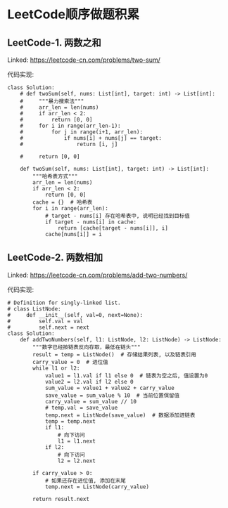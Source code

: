 # LeetCode顺序做题积累

## LeetCode-1. 两数之和

Linked: https://leetcode-cn.com/problems/two-sum/

代码实现: 

    class Solution:
        # def twoSum(self, nums: List[int], target: int) -> List[int]:
        #     """暴力搜索法"""
        #     arr_len = len(nums)
        #     if arr_len < 2:
        #         return [0, 0]
        #     for i in range(arr_len-1):
        #         for j in range(i+1, arr_len):
        #             if nums[i] + nums[j] == target:
        #                 return [i, j]
            
        #     return [0, 0]
    
        def twoSum(self, nums: List[int], target: int) -> List[int]:
            """哈希表方式"""
            arr_len = len(nums)
            if arr_len < 2:
                return [0, 0]
            cache = {}  # 哈希表
            for i in range(arr_len):
                # target - nums[i] 存在哈希表中, 说明已经找到目标值
                if target - nums[i] in cache:
                    return [cache[target - nums[i]], i]
                cache[nums[i]] = i

## LeetCode-2. 两数相加

Linked: https://leetcode-cn.com/problems/add-two-numbers/

代码实现: 

    # Definition for singly-linked list.
    # class ListNode:
    #     def __init__(self, val=0, next=None):
    #         self.val = val
    #         self.next = next
    class Solution:
        def addTwoNumbers(self, l1: ListNode, l2: ListNode) -> ListNode:
            """数字已经按链表反向存取，最低在链头"""
            result = temp = ListNode()  # 存储结果列表, 以及链表引用
            carry_value = 0  # 进位值 
            while l1 or l2:
                value1 = l1.val if l1 else 0  # 链表为空之后, 值设置为0 
                value2 = l2.val if l2 else 0 
                sum_value = value1 + value2 + carry_value 
                save_value = sum_value % 10  # 当前位置保留值
                carry_value = sum_value // 10 
                # temp.val = save_value
                temp.next = ListNode(save_value)  # 数据添加进链表
                temp = temp.next 
                if l1:
                    # 向下访问
                    l1 = l1.next 
                if l2:
                    # 向下访问
                    l2 = l2.next 
            
            if carry_value > 0:
                # 如果还存在进位值, 添加在末尾
                temp.next = ListNode(carry_value) 
    
            return result.next

